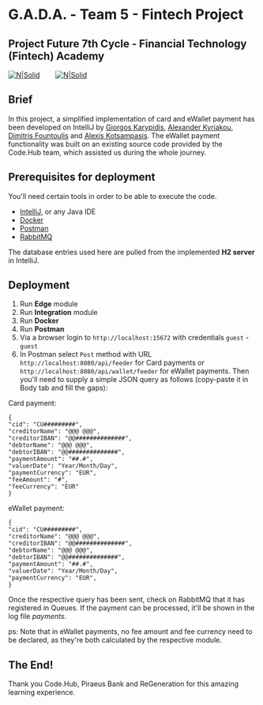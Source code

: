 # G.A.D.A. - Team 5 - Fintech Project
## Project Future 7th Cycle - Financial Technology (Fintech) Academy
[![N|Solid](https://www.codehub.gr/wp-content/uploads/2018/01/cropped-CodeHub-logo_320x132.png)](https://www.codehub.gr/)&nbsp;&nbsp;&nbsp;&nbsp;&nbsp;&nbsp;&nbsp; [![N|Solid](https://www.regeneration.gr/wp-content/uploads/2021/07/Logos.svg)](https://www.regeneration.gr/)

## Brief
In this project, a simplified implementation of card and eWallet payment has been developed on IntelliJ by [Giorgos Karypidis](https://www.linkedin.com/in/georgios-karypidis/), [Alexander Kyriakou](https://www.linkedin.com/in/alexanderkyriakou/), [Dimitris Fountoulis](https://www.linkedin.com/in/dimitrisfountoulis/) and [Alexis Kotsampasis](https://www.linkedin.com/in/alexis-kotsampasis-738541a2/). The eWallet payment functionality was built on an existing source code provided by the Code.Hub team, which assisted us during the whole journey.

## Prerequisites for deployment
You'll need certain tools in order to be able to execute the code.
- [IntelliJ](https://www.jetbrains.com/idea/download/#section=windows), or any Java IDE
- [Docker](https://docs.docker.com/get-docker/)
- [Postman](https://www.postman.com/downloads/)
- [RabbitMQ](https://www.rabbitmq.com/download.html)

The database entries used here are pulled from the implemented **H2 server** in IntelliJ.

## Deployment

1. Run **Edge** module
2. Run **Integration** module
2. Run **Docker**
3. Run **Postman**
4. Via a browser login to ```http://localhost:15672``` with credentials ```guest``` - ```guest```
5. In Postman select ```Post``` method with URL ```http://localhost:8080/api/feeder``` for Card payments or ```http://localhost:8080/api/wallet/feeder``` for eWallet payments. Then you'll need to supply a simple JSON query as follows (copy-paste it in Body tab and fill the gaps):

Card payment:
```
{
"cid": "CU#########",
"creditorName": "@@@ @@@",
"creditorIBAN": "@@##############",
"debtorName": "@@@ @@@",
"debtorIBAN": "@@##############",
"paymentAmount": "##.#",
"valuerDate": "Year/Month/Day",
"paymentCurrency": "EUR",
"feeAmount": "#",
"feeCurrency": "EUR"
}
```

eWallet payment:
```
{
"cid": "CU#########",
"creditorName": "@@@ @@@",
"creditorIBAN": "@@##############",
"debtorName": "@@@ @@@",
"debtorIBAN": "@@##############",
"paymentAmount": "##.#",
"valuerDate": "Year/Month/Day",
"paymentCurrency": "EUR",
}
```
Once the respective query has been sent, check on RabbitMQ that it has registered in Queues. If the payment can be processed, it'll be shown in the log file _payments_.

ps: Note that in eWallet payments, no fee amount and fee currency need to be declared, as they're both calculated by the respective module.

## The End!
Thank you Code.Hub, Piraeus Bank and ReGeneration for this amazing learning experience.
